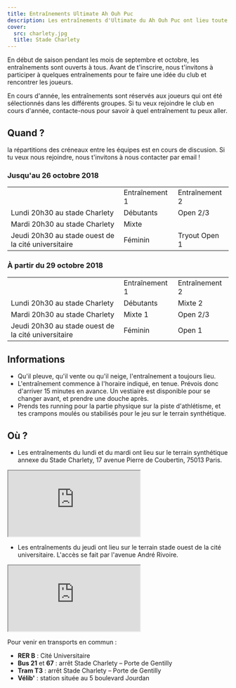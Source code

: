 ```yaml
---
title: Entraînements Ultimate Ah Ouh Puc
description: Les entraînements d'Ultimate du Ah Ouh Puc ont lieu toute l'année sans interruption au stade Charlety et au stade ouest de la cité universitaire dans le sud de Paris.
cover:
  src: charlety.jpg
  title: Stade Charlety
---
```


En début de saison pendant les mois de septembre et octobre, les entraînements sont ouverts à tous. Avant de t'inscrire, nous t'invitons à participer à quelques entraînements pour te faire une idée du club et rencontrer les joueurs.

En cours d'année, les entraînements sont réservés aux joueurs qui ont été sélectionnés dans les différents groupes. Si tu veux rejoindre le club en cours d'année, contacte-nous pour savoir à quel entraînement tu peux aller.

## Quand&nbsp;?

la répartitions des créneaux entre les équipes est en cours de discusion.
Si tu veux nous rejoindre, nous t'invitons à nous contacter par email !

### Jusqu'au 26 octobre 2018

<table>
  <tr>
    <td></td>
    <td>Entraînement 1</td>
    <td>Entraînement 2</td>
  </tr>
  <tr>
    <td>Lundi 20h30 au stade Charlety</td>
    <td>Débutants</td>
    <td>Open 2/3</td>
  </tr>
  <tr>
    <td>Mardi 20h30 au stade Charlety</td>
    <td colspan="2">Mixte</td>
  </tr>
  <tr>
    <td>Jeudi 20h30 au stade ouest de la cité universitaire</td>
    <td>Féminin</td>
    <td>Tryout Open 1</td>
  </tr>
</table>

### À partir du 29 octobre 2018

<table>
  <tr>
    <td></td>
    <td>Entraînement 1</td>
    <td>Entraînement 2</td>
  </tr>
  <tr>
    <td>Lundi 20h30 au stade Charlety</td>
    <td>Débutants</td>
    <td>Mixte 2</td>
  </tr>
  <tr>
    <td>Mardi 20h30 au stade Charlety</td>
    <td>Mixte 1</td>
    <td>Open 2/3</td>
  </tr>
  <tr>
    <td>Jeudi 20h30 au stade ouest de la cité universitaire</td>
    <td>Féminin</td>
    <td>Open 1</td>
  </tr>
</table>

## Informations

* Qu'il pleuve, qu'il vente ou qu'il neige, l'entraînement a toujours lieu.
* L'entraînement commence à l'horaire indiqué, en tenue. Prévois donc d'arriver 15 minutes en avance. Un vestiaire est disponible pour se changer avant, et prendre une douche après.
* Prends tes running pour la partie physique sur la piste d'athlétisme, et tes crampons moulés ou stabilisés pour le jeu sur le terrain synthétique.

## Où&nbsp;?

* Les entraînements du lundi et du mardi ont lieu sur le terrain synthétique annexe du Stade Charlety, 17 avenue Pierre de Coubertin, 75013 Paris.

<iframe class="charlety" src="https://www.google.com/maps/embed?pb=!1m14!1m8!1m3!1d2627.0851737938037!2d2.34429935!3d48.818436299999995!3m2!1i1024!2i768!4f13.1!3m3!1m2!1s0x47e6719e53149097%3A0x1d31aa0c9b73fd5!2s17+Avenue+Pierre+de+Coubertin!5e0!3m2!1sen!2s!4v1395597209687"></iframe>

* Les entraînements du jeudi ont lieu sur le terrain stade ouest de la cité universitaire. L'accès se fait par l'avenue André Rivoire.
</p>


<iframe class="charlety" src="https://www.google.com/maps/embed?pb=!1m18!1m12!1m3!1d1313.511257225524!2d2.3299169582910815!3d48.81963186087285!2m3!1f0!2f0!3f0!3m2!1i1024!2i768!4f13.1!3m3!1m2!1s0x47e671a63b6a4c6f%3A0xd5ab8a3826c34384!2sStade+Ouest+CIUP!5e0!3m2!1sfr!2sfr!4v1537263743348"></iframe>


<p>Pour venir en transports en commun :</p>

* **RER B** : Cité Universitaire
* **Bus 21** et **67** : arrêt Stade Charlety – Porte de Gentilly
* **Tram T3** : arrêt Stade Charlety – Porte de Gentilly
* **Vélib'** : station située au 5 boulevard Jourdan

